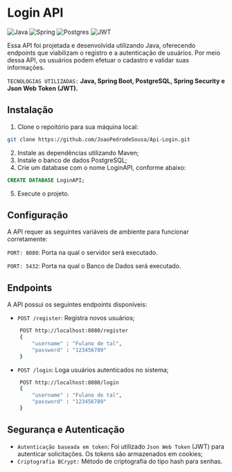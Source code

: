 # Login API

![Java](https://img.shields.io/badge/java-%23ED8B00.svg?style=for-the-badge&logo=openjdk&logoColor=white)
![Spring](https://img.shields.io/badge/spring-%236DB33F.svg?style=for-the-badge&logo=spring&logoColor=white)
![Postgres](https://img.shields.io/badge/postgres-%23316192.svg?style=for-the-badge&logo=postgresql&logoColor=white)
![JWT](https://img.shields.io/badge/JWT-black?style=for-the-badge&logo=JSON%20web%20tokens)

Essa API foi projetada e desenvolvida utilizando Java, oferecendo endpoints que viabilizam o registro e a autenticação de usuários. Por meio dessa API, os usuários podem efetuar o cadastro e validar suas informações.

`TECNOLOGIAS UTILIZADAS:` **Java, Spring Boot, PostgreSQL, Spring Security e Json Web Token (JWT).**

## Instalação

1. Clone o repoitório para sua máquina local:

```bash
git clone https://github.com/JoaoPedrodeSousa/Api-Login.git
```

2. Instale as dependências utilizando Maven;
3. Instale o banco de dados PostgreSQL;
4. Crie um database com o nome LoginAPI, conforme abaixo:

```SQL
CREATE DATABASE LoginAPI;
```

5. Execute o projeto.

## Configuração

A API requer as seguintes variáveis de ambiente para funcionar corretamente:

`PORT: 8080`: Porta na qual o servidor será executado.

`PORT: 5432`: Porta na qual o Banco de Dados será executado.

## Endpoints

A API possui os seguintes endpoints disponíveis:

- `POST /register`: Registra novos usuários;

```bash
    POST http://localhost:8080/register
    {
        "username" : "Fulano de tal",
        "password" : "123456789"
    }
```

- `POST /login`: Loga usuários autenticados no sistema;

```bash
    POST http://localhost:8080/login
    {
        "username" : "Fulano de tal",
        "password" : "123456789"
    }
```

## Segurança e Autenticação

- `Autenticação baseada em token`: Foi utilizado `Json Web Token` (JWT) para autenticar solicitações. Os tokens são armazenados em cookies;
- `Criptografia BCrypt:` Método de criptografia do tipo hash para senhas.
